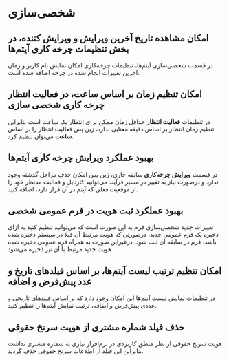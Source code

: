 # شخصی‌سازی

## امکان مشاهده تاریخ آخرین ویرایش و ویرایش کننده، در بخش تنظیمات چرخه‌ کاری آیتم‌ها    
در قسمت شخصی‌سازی آیتم‌ها، تنظیمات چرخه‌کاری امکان نمایش نام کاربر و زمان آخرین تغییرات انجام شده در چرخه اضافه شده است. 

## امکان تنظیم زمان بر اساس ساعت، در فعالیت انتظار چرخه کاری شخصی سازی
در تنظیمات **فعالیت انتظار** حداقل زمان ممکن برای انتظار یک ساعت است بنابراین تنظیم زمان انتظار بر اساس دقیقه معنایی ندارد، زین پس فعالیت انتظار را بر اساس **ساعت** می‌توان تنظیم کرد.

## بهبود عملکرد ویرایش چرخه‌ کاری آیتم‌ها 
در قسمت **ویرایش چرخه‌کاری** سابقه جاری، زین پس امکان حذف مراحل گذشته وجود ندارد و درصورت نیاز به تغییر در مسیر فرآیند می‌توانید کارتابل و فعالیت مدنظر خود را از موقعیت فعلی که آیتم در آن قرار دارد، اضافه کنید.

## بهبود عملکرد ثبت هویت در فرم عمومی شخصی 
تغییرات جدید شخصی‌سازی فرم به این صورت است که می‌توانید تنظیم کنید به ازای ذخیره یک فرم عمومی جدید، درصورتی که هویت مرتبط آن قبلا در سیستم ذخیره شده باشد، فرم در سابقه آن ثبت شود. درغیراین صورت به همراه فرم عمومی ذخیره شده هویت جدید مرتبط با آن نیز ذخیره می‌شود.

## امکان تنظیم ترتیب لیست آیتم‌ها، بر اساس فیلدهای تاریخ و عدد  پیش‌فرض و اضافه 
در تنظیمات نمایش لیست آیتم‌ها این امکان وجود دارد که بر اساس فیلدهای تاریخی و عددی پیش‌فرض و اضافه، ترتیب نمایش آیتم‌ها را تنظیم کنید.

## حذف فیلد شماره مشتری از هویت سرنخ حقوقی 
هویت سرنخ حقوقی از نظر منطق کاربردی در نرم‌افزار نیازی به شماره مشتری نداشت بنابراین این فیلد از اطلاعات سرنخ حقوقی حذف گردید.